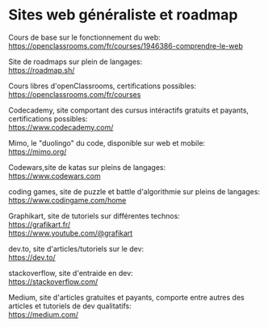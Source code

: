 # Sites web généraliste et roadmap

Cours de base sur le fonctionnement du web: \
https://openclassrooms.com/fr/courses/1946386-comprendre-le-web

Site de roadmaps sur plein de langages:\
https://roadmap.sh/

Cours libres d'openClassrooms, certifications possibles:\
https://openclassrooms.com/fr/courses

Codecademy, site comportant des cursus intéractifs gratuits et payants, certifications possibles:\
https://www.codecademy.com/

Mimo, le "duolingo" du code, disponible sur web et mobile:\
https://mimo.org/

Codewars,site de katas sur pleins de langages:\
https://www.codewars.com

coding games, site de puzzle et battle d'algorithmie sur pleins de langages:\
https://www.codingame.com/home

Graphikart, site de tutoriels sur différentes technos:\
https://grafikart.fr/ \
https://www.youtube.com/@grafikart

dev.to, site d'articles/tutoriels sur le dev:\
https://dev.to/

stackoverflow, site d'entraide en dev:\
https://stackoverflow.com/

Medium, site d'articles gratuites et payants, comporte entre autres des articles et tutoriels de dev qualitatifs:\
https://medium.com/

